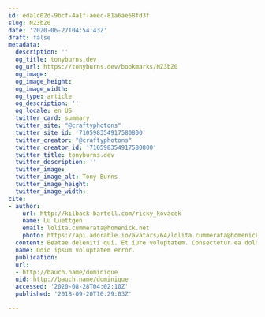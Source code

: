 ```yaml
---
id: eda1c02d-9bcf-4a1f-aeec-81a6ae58fd3f
slug: NZ3bZ0
date: '2020-06-27T04:54:43Z'
draft: false
metadata:
  description: ''
  og_title: tonyburns.dev
  og_url: https://tonyburns.dev/bookmarks/NZ3bZ0
  og_image: 
  og_image_height: 
  og_image_width: 
  og_type: article
  og_description: ''
  og_locale: en_US
  twitter_card: summary
  twitter_site: "@craftyphotons"
  twitter_site_id: '710598354917580800'
  twitter_creator: "@craftyphotons"
  twitter_creator_id: '710598354917580800'
  twitter_title: tonyburns.dev
  twitter_description: ''
  twitter_image: 
  twitter_image_alt: Tony Burns
  twitter_image_height: 
  twitter_image_width: 
cite:
- author:
    url: http://kilback-bartell.com/ricky_kovacek
    name: Lu Luettgen
    email: lolita.cummerata@homenick.net
    photo: https://api.adorable.io/avatars/64/lolita.cummerata@homenick.net.png
  content: Beatae deleniti qui. Et iure voluptatem. Consectetur ea dolor.
  name: Odio ipsum voluptatem error.
  publication: 
  url:
  - http://bauch.name/dominique
  uid: http://bauch.name/dominique
  accessed: '2020-08-28T04:02:10Z'
  published: '2018-09-20T10:29:03Z'

---
```



